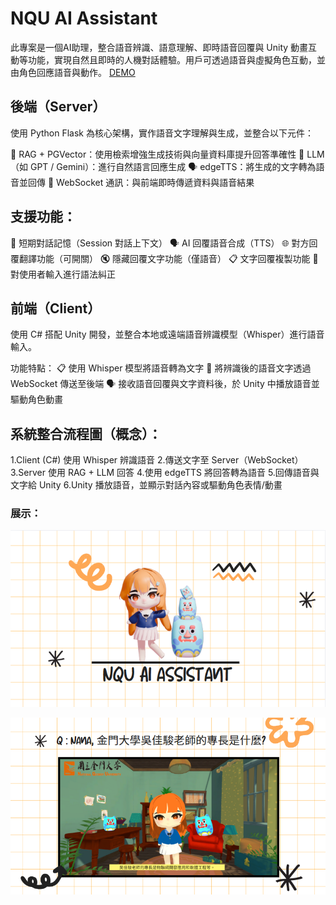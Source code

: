 # NQU AI Assistant
此專案是一個AI助理，整合語音辨識、語意理解、即時語音回覆與 Unity 動畫互動等功能，實現自然且即時的人機對話體驗。用戶可透過語音與虛擬角色互動，並由角色回應語音與動作。
[DEMO](https://youtu.be/T7zYKpIHq8w?si=K0JmboD7ac9XcAHx)

## 後端（Server）
使用 Python Flask 為核心架構，實作語音文字理解與生成，並整合以下元件：

🧠 RAG + PGVector：使用檢索增強生成技術與向量資料庫提升回答準確性
💬 LLM（如 GPT / Gemini）：進行自然語言回應生成
🗣️ edgeTTS：將生成的文字轉為語音並回傳
🔄 WebSocket 通訊：與前端即時傳遞資料與語音結果

## 支援功能：
🔁 短期對話記憶（Session 對話上下文）
🗣️ AI 回覆語音合成（TTS）
🌐 對方回覆翻譯功能（可開關）
🔇 隱藏回覆文字功能（僅語音）
📋 文字回覆複製功能
📝 對使用者輸入進行語法糾正

## 前端（Client）
使用 C# 搭配 Unity 開發，並整合本地或遠端語音辨識模型（Whisper）進行語音輸入。

功能特點：
📋 使用 Whisper 模型將語音轉為文字
🔄 將辨識後的語音文字透過 WebSocket 傳送至後端
🗣️ 接收語音回覆與文字資料後，於 Unity 中播放語音並驅動角色動畫

## 系統整合流程圖（概念）：
1.Client (C#) 使用 Whisper 辨識語音
2.傳送文字至 Server（WebSocket）
3.Server 使用 RAG + LLM 回答
4.使用 edgeTTS 將回答轉為語音
5.回傳語音與文字給 Unity
6.Unity 播放語音，並顯示對話內容或驅動角色表情/動畫

### 展示：
![image](https://github.com/Erkmrcl17/_ml/blob/main/pict/Cuplikan%20layar%202025-06-06%20235526.png)

![image](https://github.com/Erkmrcl17/_ml/blob/main/pict/Cuplikan%20layar%202025-06-06%20235711.png)
